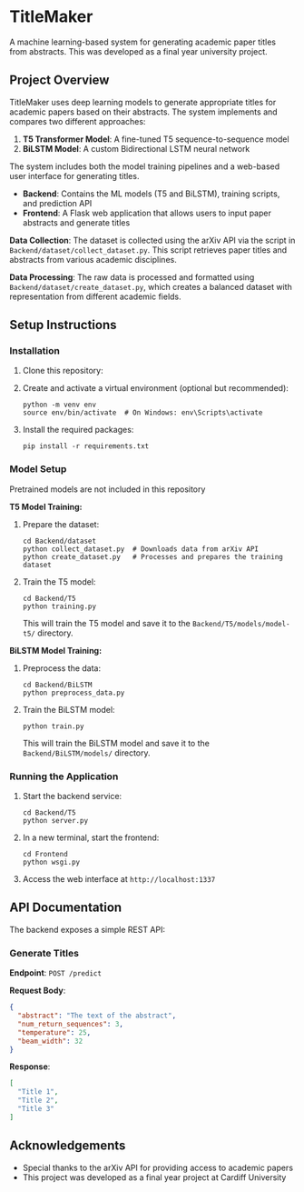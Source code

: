 # TitleMaker

A machine learning-based system for generating academic paper titles from abstracts. This was developed as a final year university project.

## Project Overview

TitleMaker uses deep learning models to generate appropriate titles for academic papers based on their abstracts. The system implements and compares two different approaches:

1. **T5 Transformer Model**: A fine-tuned T5 sequence-to-sequence model
2. **BiLSTM Model**: A custom Bidirectional LSTM neural network

The system includes both the model training pipelines and a web-based user interface for generating titles.

- **Backend**: Contains the ML models (T5 and BiLSTM), training scripts, and prediction API
- **Frontend**: A Flask web application that allows users to input paper abstracts and generate titles

**Data Collection**: The dataset is collected using the arXiv API via the script in `Backend/dataset/collect_dataset.py`. This script retrieves paper titles and abstracts from various academic disciplines.

**Data Processing**: The raw data is processed and formatted using `Backend/dataset/create_dataset.py`, which creates a balanced dataset with representation from different academic fields.

## Setup Instructions

### Installation

1. Clone this repository:

2. Create and activate a virtual environment (optional but recommended):
   ```
   python -m venv env
   source env/bin/activate  # On Windows: env\Scripts\activate
   ```

3. Install the required packages:
   ```
   pip install -r requirements.txt
   ```

### Model Setup

Pretrained models are not included in this repository

**T5 Model Training:**
1. Prepare the dataset:
   ```
   cd Backend/dataset
   python collect_dataset.py  # Downloads data from arXiv API
   python create_dataset.py   # Processes and prepares the training dataset
   ```
   
2. Train the T5 model:
   ```
   cd Backend/T5
   python training.py
   ```
   This will train the T5 model and save it to the `Backend/T5/models/model-t5/` directory.

**BiLSTM Model Training:**
1. Preprocess the data:
   ```
   cd Backend/BiLSTM
   python preprocess_data.py
   ```
   
2. Train the BiLSTM model:
   ```
   python train.py
   ```
   This will train the BiLSTM model and save it to the `Backend/BiLSTM/models/` directory.

### Running the Application

1. Start the backend service:
   ```
   cd Backend/T5
   python server.py
   ```

2. In a new terminal, start the frontend:
   ```
   cd Frontend
   python wsgi.py
   ```

3. Access the web interface at `http://localhost:1337`


## API Documentation

The backend exposes a simple REST API:

### Generate Titles

**Endpoint**: `POST /predict`

**Request Body**:
```json
{
  "abstract": "The text of the abstract",
  "num_return_sequences": 3,
  "temperature": 25,
  "beam_width": 32
}
```

**Response**:
```json
[
  "Title 1",
  "Title 2",
  "Title 3"
]
```

## Acknowledgements

- Special thanks to the arXiv API for providing access to academic papers
- This project was developed as a final year project at Cardiff University
